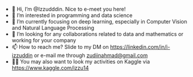 - 👋 Hi, I’m @Izzudddin. Nice to e-meet you here!
- 👀 I’m interested in programming and data science
- 🌱 I’m currently focusing on deep learning, especially in Computer Vision and Natural Language Processing
- 💞️ I’m looking for any collaborations related to data and mathematics or working for your company
- 📫 How to reach me? Slide to my DM on https://linkedin.com/in/i-izzuddin or e-mail me through zudiinahmad@gmail.com
- 👨‍💻 You may also want to look my activities on Kaggle via https://www.kaggle.com/izzu14

<!---
Izzudddin/Izzudddin is a ✨ special ✨ repository because its `README.md` (this file) appears on your GitHub profile.
You can click the Preview link to take a look at your changes.
--->
